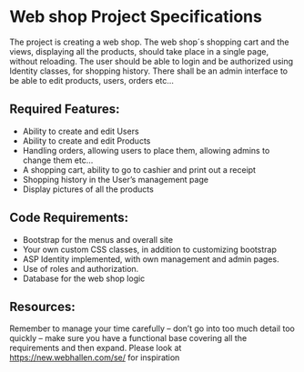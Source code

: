 # Web shop Project Specifications
The project is creating a web shop. The web shop´s shopping cart and the views, displaying all the products, should take place in a single page, without reloading. The user should be able to login and be authorized using Identity classes, for shopping history. There shall be an admin interface to be able to edit products, users, orders etc...

## Required Features:
* Ability to create and edit Users
* Ability to create and edit Products
* Handling orders, allowing users to place them, allowing admins to change them etc…
* A shopping cart, ability to go to cashier and print out a receipt
* Shopping history in the User’s management page
* Display pictures of all the products

## Code Requirements:
* Bootstrap for the menus and overall site
* Your own custom CSS classes, in addition to customizing bootstrap
* ASP Identity implemented, with own management and admin pages.
* Use of roles and authorization.
* Database for the web shop logic

## Resources:
Remember to manage your time carefully – don’t go into too much detail too quickly – make sure you have a functional base covering all the requirements and then expand. Please look at https://new.webhallen.com/se/ for inspiration